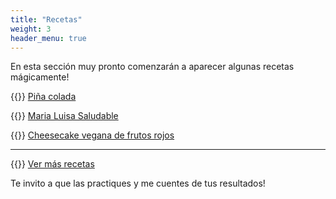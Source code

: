 ```yaml
---
title: "Recetas"
weight: 3
header_menu: true
---
```


En esta sección muy pronto comenzarán a aparecer algunas recetas mágicamente!

{{<icon class="fa fa-hand-o-right">}}&nbsp;[Piña colada](recipes/pina_colada)

{{<icon class="fa fa-hand-o-right">}}&nbsp;[Maria Luisa Saludable](recipes/maria_luisa_saludable)

{{<icon class="fa fa-hand-o-right">}}&nbsp;[Cheesecake vegana de frutos rojos](recipes/cheesecake_vegana_frutos_rojos)


__________________________________________
{{<icon class="fa fa-hand-o-right">}}&nbsp;[Ver más recetas](recipes)

Te invito a que las practiques y me cuentes de tus resultados!






